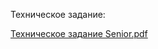Техническое задание:

[Техническое задание Senior.pdf](https://github.com/user-attachments/files/19212316/Senior.pdf)
